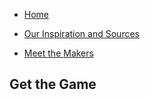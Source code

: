 - [Home](https://ctallum.github.io/softdes-game-project)

- [Our Inspiration and Sources](sources.md)

- [Meet the Makers](makers.md)

## Get the Game
